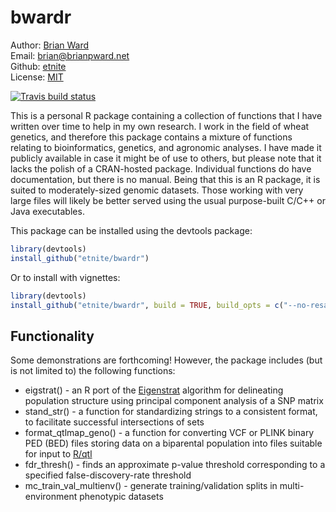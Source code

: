 # bwardr

Author: [Brian Ward](https://brianpward.net/)  
Email: [brian@brianpward.net](mailto:brian@brianpward.net)  
Github: [etnite](https://github.com/etnite)  
License: [MIT](https://opensource.org/licenses/MIT)

[![Travis build status](https://travis-ci.org/etnite/bwardr.svg?branch=master)](https://travis-ci.org/etnite/bwardr)

This is a personal R package containing a collection of functions that I have written over time to help in my own research. I work in the field of wheat genetics, and therefore this package contains a mixture of functions relating to bioinformatics, genetics, and agronomic analyses. I have made it publicly available in case it might be of use to others, but please note that it lacks the polish of a CRAN-hosted package. Individual functions do have documentation, but there is no manual. Being that this is an R package, it is suited to moderately-sized genomic datasets. Those working with very large files will likely be better served using the usual purpose-built C/C++ or Java executables.

This package can be installed using the devtools package:

```r
library(devtools)
install_github("etnite/bwardr")
```

Or to install with vignettes:

```r
library(devtools)
install_github("etnite/bwardr", build = TRUE, build_opts = c("--no-resave-data", "--no-manual"))
```

## Functionality

Some demonstrations are forthcoming! However, the package includes (but is not limited to) the following functions:

* eigstrat() - an R port of the [Eigenstrat](https://github.com/DReichLab/EIG/tree/master/EIGENSTRAT) algorithm for delineating population structure using principal component analysis of a SNP matrix
* stand_str() - a function for standardizing strings to a consistent format, to facilitate successful intersections of sets
* format_qtlmap_geno() - a function for converting VCF or PLINK binary PED (BED) files storing data on a biparental population into files suitable for input to [R/qtl](http://www.rqtl.org/) 
* fdr_thresh() - finds an approximate p-value threshold corresponding to a specified false-discovery-rate threshold
* mc_train_val_multienv() - generate training/validation splits in multi-environment phenotypic datasets
